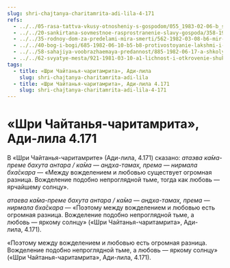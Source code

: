 ```yaml
---
slug: shri-chajtanya-charitamrita-adi-lila-4-171
refs:
  - ../../05-rasa-tattva-vkusy-otnosheniy-s-gospodom/055_1983-02-06-b_sridharmj_ontologiya_lubvi.md
  - ../../20-sankirtana-sovmestnoe-rasprostranenie-slavy-gospoda/358-1981-03-07-a2-propoved-i-duh-sluzheniya-osnova-sankirtany.md
  - ../../35-rodnoy-dom-za-predelami-mira-smerti/562-1982-03-08-b6-mir-vozhdeleniya-i-mir-lyubvi.md
  - ../../40-bog-i-bogi/685-1982-06-10-b5-b8-protivostoyanie-lakshmi-i-sarasvati-v-kontekste-gaudiya-vajshnavizma.md
  - ../../58-sahajiya-voobrazhaemaya-predannost/885-1982-06-17-a-shkoly-sahadzhii-i-majavady-prizvany-izolirovat-zabluzhdayushhihsya-ot-vajshnavov.md
  - ../../62-svyatye-mesta/921-1981-03-10-a1-lichnost-i-otkrovenie-shukadeva-gosvami.md
tags:
  - title: «Шри Чайтанья-чаритамрита», Ади-лила
    slug: shri-chajtanya-charitamrita-adi-lila
  - title: «Шри Чайтанья-чаритамрита», Ади-лила 4.171
    slug: shri-chajtanya-charitamrita-adi-lila-4-171
---
```


# «Шри Чайтанья-чаритамрита», Ади-лила 4.171

В «Шри Чайтанья-чаритамрите» (Ади-лила, 4.171) сказано: *атаэва ка̄ма-преме бахута антара / ка̄ма — андха-тамах̣, према — нирмала бха̄скара* — «Между вожделением и любовью существует огромная разница. Вожделение подобно непроглядной тьме, тогда как любовь — ярчайшему солнцу».

*атаева ка̄ма-преме бахута антара / ка̄ма — андха-тамах̣, према — нирмала бха̄скара* — «Поэтому между вожделением и любовью есть огромная разница. Вожделение подобно непроглядной тьме, а любовь — яркому солнцу» («Шри Чайтанья-чаритамрита», Ади-лила, 4.171).

«Поэтому между вожделением и любовью есть огромная разница. Вожделение подобно непроглядной тьме, а любовь — яркому солнцу» («Шри Чайтанья-чаритамрита», Ади-лила, 4.171).

